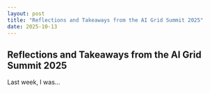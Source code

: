 ```yaml
---
layout: post
title: "Reflections and Takeaways from the AI Grid Summit 2025"
date: 2025-10-13
---
```


## Reflections and Takeaways from the AI Grid Summit 2025

Last week, I was...

